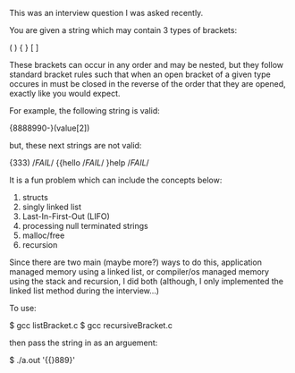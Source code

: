 This was an interview question I was asked recently. 

You are given a string which may contain 3 types of brackets:

  ( )
  { }
  [ ]

These brackets can occur in any order and may be nested, but
they follow standard bracket rules such that when an open bracket
of a given type occures in must be closed in the reverse of the
order that they are opened, exactly like you would expect.

For example, the following string is valid:
 
  {8888990-}(value[2])

but, these next strings are not valid:

  {333)     /*FAIL*/
  {{hello   /*FAIL*/
  }help     /*FAIL*/

It is a fun problem which can include the concepts below: 
  1. structs
  2. singly linked list
  3. Last-In-First-Out (LIFO)
  4. processing null terminated strings
  5. malloc/free
  6. recursion 

Since there are two main (maybe more?) ways to do this, application
managed memory using a linked list, or compiler/os managed memory
using the stack and recursion, I did both (although, I only implemented
the linked list method during the interview...)

To use:

  $ gcc listBracket.c 
  $ gcc recursiveBracket.c

then pass the string in as an arguement:

  $ ./a.out '{{}889}'


